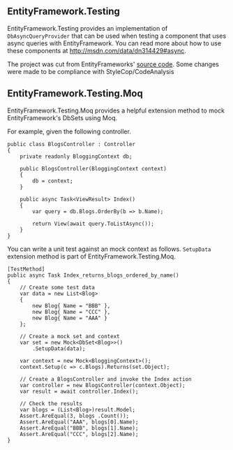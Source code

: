 ## EntityFramework.Testing
EntityFramework.Testing provides an implementation of `DbAsyncQueryProvider` that can be used when testing a component that uses async queries with EntityFramework. You can read more about how to use these components at http://msdn.com/data/dn314429#async.

The project was cut from EntityFrameworks' [source code](http://entityframework.codeplex.com/SourceControl/latest#test/EntityFramework/FunctionalTests/TestDoubles/). Some changes were made to be compliance with StyleCop/CodeAnalysis

## EntityFramework.Testing.Moq
EntityFramework.Testing.Moq provides a helpful extension method to mock EntityFramework's DbSets using Moq. 

For example, given the following controller.

```
public class BlogsController : Controller
{
    private readonly BloggingContext db;

    public BlogsController(BloggingContext context)
    {
        db = context;
    }

    public async Task<ViewResult> Index()
    {
        var query = db.Blogs.OrderBy(b => b.Name);

        return View(await query.ToListAsync());
    }
}
```

You can write a unit test against an mock context as follows. `SetupData` extension method is part of EntityFramework.Testing.Moq.

```
[TestMethod]
public async Task Index_returns_blogs_ordered_by_name()
{
    // Create some test data
    var data = new List<Blog>
    {
        new Blog{ Name = "BBB" },
        new Blog{ Name = "CCC" },
        new Blog{ Name = "AAA" }
    };

    // Create a mock set and context
    var set = new Mock<DbSet<Blog>>()
        .SetupData(data);

    var context = new Mock<BloggingContext>();
    context.Setup(c => c.Blogs).Returns(set.Object);

    // Create a BlogsController and invoke the Index action
    var controller = new BlogsController(context.Object);
    var result = await controller.Index();

    // Check the results
    var blogs = (List<Blog>)result.Model;
    Assert.AreEqual(3, blogs .Count());
    Assert.AreEqual("AAA", blogs[0].Name);
    Assert.AreEqual("BBB", blogs[1].Name);
    Assert.AreEqual("CCC", blogs[2].Name);
}
```